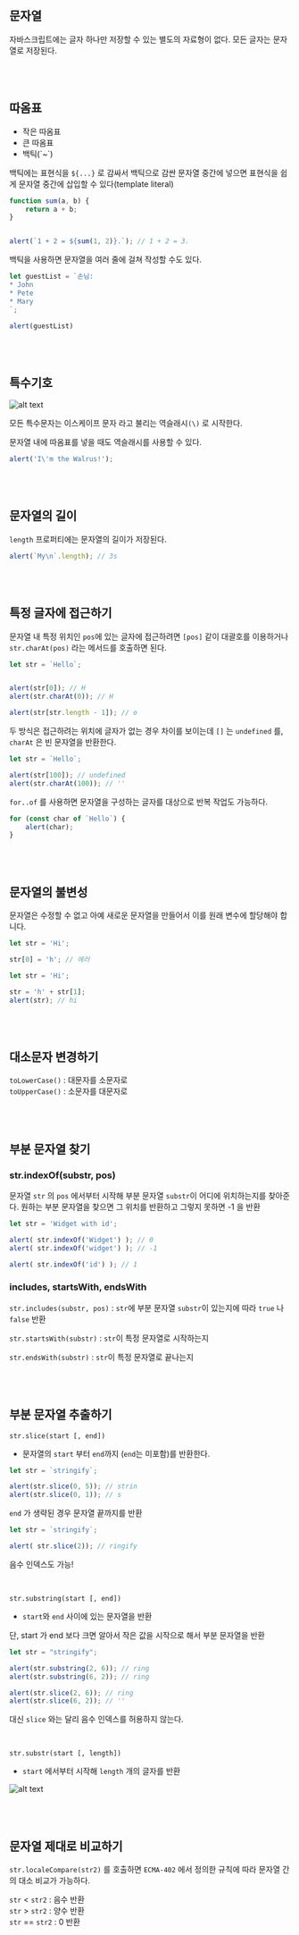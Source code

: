 ## 문자열
자바스크립트에는 글자 하나만 저장할 수 있는 별도의 자료형이 없다. 모든 글자는 문자열로 저장된다.

<br></br>

## 따옴표
- 작은 따옴표
- 큰 따옴표
- 백틱(\`~\`)

백틱에는 표현식을 `${...}` 로 감싸서 백틱으로 감싼 문자열 중간에 넣으면 표현식을 쉽게 문자열 중간에 삽입할 수 있다(template literal)

```javascript
function sum(a, b) {
    return a + b;
}


alert(`1 + 2 = ${sum(1, 2)}.`); // 1 + 2 = 3.
```

백틱을 사용하면 문자열을 여러 줄에 걸쳐 작성할 수도 있다.

```javascript
let guestList = `손님:
* John
* Pete
* Mary
`;

alert(guestList)
```

<br></br>

## 특수기호
![alt text](image.png)

모든 특수문자는 이스케이프 문자 라고 불리는 역슬래시`(\)` 로 시작한다.
<br>

문자열 내에 따옴표를 넣을 때도 역슬래시를 사용할 수 있다.
```javascript
alert('I\'m the Walrus!');
```

<br></br>


## 문자열의 길이
`length` 프로퍼티에는 문자열의 길이가 저장된다.

```javascript
alert(`My\n`.length); // 3s
```

<br></br>


## 특정 글자에 접근하기
문자열 내 특정 위치인 `pos`에 있는 글자에 접근하려면 `[pos]` 같이 대괄호를 이용하거나 `str.charAt(pos)` 라는 메서드를 호출하면 된다.

```javascript
let str = `Hello`;


alert(str[0]); // H
alert(str.charAt(0)); // H

alert(str[str.length - 1]); // o
```

두 방식은 접근하려는 위치에 글자가 없는 경우 차이를 보이는데 `[]` 는 `undefined` 를, `charAt` 은 빈 문자열을 반환한다.

```javascript
let str = `Hello`;

alert(str[100]); // undefined
alert(str.charAt(100)); // ''
```

`for..of` 를 사용하면 문자열을 구성하는 글자를 대상으로 반복 작업도 가능하다.

```javascript
for (const char of `Hello`) {
    alert(char);
}
```

<br></br>

## 문자열의 불변성
문자열은 수정할 수 없고 아예 새로운 문자열을 만들어서 이를 원래 변수에 할당해야 합니다.

```javascript
let str = 'Hi';

str[0] = 'h'; // 에러
```

```javascript
let str = 'Hi';

str = 'h' + str[1];
alert(str); // hi
```

<br></br>

## 대소문자 변경하기
`toLowerCase()` : 대문자를 소문자로<br>
`toUpperCase()` : 소문자를 대문자로

<br></br>

## 부분 문자열 찾기

### str.indexOf(substr, pos)
문자열 `str` 의 `pos` 에서부터 시작해 부분 문자열 `substr`이 어디에 위치하는지를 찾아준다. 원하는 부분 문자열을 찾으면 그 위치를 반환하고 그렇지 못하면 -1 을 반환

```javascript
let str = 'Widget with id';

alert( str.indexOf('Widget') ); // 0
alert( str.indexOf('widget') ); // -1

alert( str.indexOf('id') ); // 1
```

### includes, startsWith, endsWith
`str.includes(substr, pos)` : `str`에 부분 문자열 `substr`이 있는지에 따라 `true` 나 `false` 반환
<br>

`str.startsWith(substr)` : `str`이 특정 문자열로 시작하는지
<br>

`str.endsWith(substr)` : `str`이 특정 문자열로 끝나는지


<br></br>

## 부분 문자열 추출하기

`str.slice(start [, end])`
- 문자열의 `start` 부터 `end`까지 (`end`는 미포함)를 반환한다.

```javascript
let str = `stringify`;

alert(str.slice(0, 5)); // strin
alert(str.slice(0, 1)); // s
```

`end` 가 생략된 경우 문자열 끝까지를 반환

```javascript
let str = `stringify`;

alert( str.slice(2)); // ringify
```

음수 인덱스도 가능!

<br>

`str.substring(start [, end])`
- `start`와 `end` 사이에 있는 문자열을 반환<br>

단, start 가 end 보다 크면 알아서 작은 값을 시작으로 해서 부분 문자열을 반환

```javascript
let str = "stringify";

alert(str.substring(2, 6)); // ring
alert(str.substring(6, 2)); // ring

alert(str.slice(2, 6)); // ring
alert(str.slice(6, 2)); // ''
```
대신 `slice` 와는 달리 음수 인덱스를 허용하지 않는다.

<br>

`str.substr(start [, length])`
- `start` 에서부터 시작해 `length` 개의 글자를 반환

![alt text](image-1.png)

<br></br>

## 문자열 제대로 비교하기
`str.localeCompare(str2)` 를 호출하면 `ECMA-402` 에서 정의한 규칙에 따라 문자열 간의 대소 비교가 가능하다.

`str` < `str2` : 음수 반환<br>
`str` > `str2` : 양수 반환<br>
`str` == `str2` : 0 반환